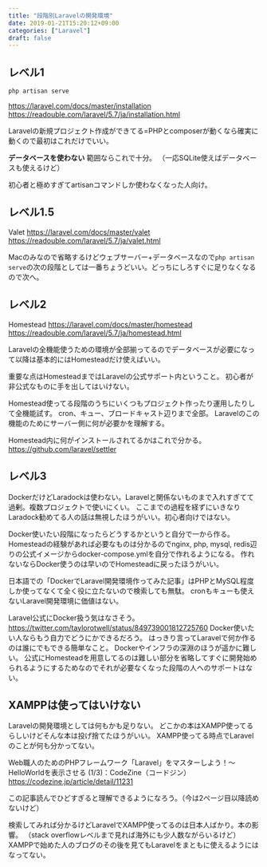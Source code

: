 ```yaml
---
title: "段階別Laravelの開発環境"
date: 2019-01-21T15:20:12+09:00
categories: ["Laravel"]
draft: false
---
```


## レベル1
```
php artisan serve
```
https://laravel.com/docs/master/installation
https://readouble.com/laravel/5.7/ja/installation.html

Laravelの新規プロジェクト作成ができてる=PHPとcomposerが動くなら確実に動くので最初はこれだけでいい。

**データベースを使わない** 範囲ならこれで十分。
（一応SQLite使えばデータベースも使えるけど）


初心者と極めすぎてartisanコマンドしか使わなくなった人向け。

## レベル1.5
Valet
https://laravel.com/docs/master/valet
https://readouble.com/laravel/5.7/ja/valet.html

Macのみなので省略するけどウェブサーバー+データベースなので`php artisan serve`の次の段階としては一番ちょうどいい。どっちにしろすぐに足りなくなるので次へ。

## レベル2
Homestead
https://laravel.com/docs/master/homestead
https://readouble.com/laravel/5.7/ja/homestead.html

Laravelの全機能使うための環境が全部揃ってるのでデータベースが必要になって以降は基本的にはHomesteadだけ使えばいい。

重要な点はHomesteadまではLaravelの公式サポート内ということ。
初心者が非公式なものに手を出してはいけない。

Homestead使ってる段階のうちにいくつもプロジェクト作ったり運用したりして全機能試す。
cron、キュー、ブロードキャスト辺りまで全部。
Laravelのこの機能のためにサーバー側に何が必要かを理解する。

Homestead内に何がインストールされてるかはこれで分かる。
https://github.com/laravel/settler

## レベル3
DockerだけどLaradockは使わない。Laravelと関係ないものまで入れすぎてて過剰。複数プロジェクトで使いにくい。
ここまでの過程を経ずにいきなりLaradock勧めてる人の話は無視したほうがいい。初心者向けではない。

Docker使いたい段階になったらどうするかというと自分で一から作る。
Homesteadの経験があれば必要なものは分かるのでnginx, php, mysql, redis辺りの公式イメージからdocker-compose.ymlを自分で作れるようになる。
作れないならDocker使うのは早いのでHomesteadに戻ったほうがいい。

日本語での「DockerでLaravel開発環境作ってみた記事」はPHPとMySQL程度しか使ってなくて全く役に立たないので検索しても無駄。
cronもキューも使えないLaravel開発環境に価値はない。

Laravel公式にDocker扱う気はなさそう。
https://twitter.com/taylorotwell/status/849739001812725760
Docker使いたい人ならもう自力でどうにかできるだろう。
はっきり言ってLaravelで何か作るのは誰にでもできる簡単なこと。
Dockerやインフラの深淵のほうが遥かに難しい。
公式にHomesteadを用意してるのは難しい部分を省略してすぐに開発始められるようにするためなのでそれが必要なくなった段階の人へのサポートはない。


## XAMPPは使ってはいけない
Laravelの開発環境としては何もかも足りない。
どこかの本はXAMPP使ってるらしいけどそんな本は投げ捨てたほうがいい。
XAMPP使ってる時点でLaravelのことが何も分かってない。

Web職人のためのPHPフレームワーク「Laravel」をマスターしよう！～HelloWorldを表示させる (1/3)：CodeZine（コードジン）
https://codezine.jp/article/detail/11231

この記事読んでひどすぎると理解できるようになろう。（今は2ページ目以降読めないけど）


検索してみれば分かるけどLaravelでXAMPP使ってるのは日本人ばかり。本の影響。
（stack overflowレベルまで見れば海外にも少人数ながらいるけど）
XAMPPで始めた人のブログのその後を見てもLaravelをまともに使えるようにはなってない。
